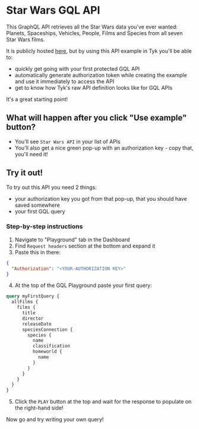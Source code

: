 # Star Wars GQL API

This GraphQL API retrieves all the Star Wars data you've ever wanted: Planets, Spaceships, Vehicles, People, Films and Species from all seven Star Wars films. 

It is publicly hosted [here](https://swapi-graphql.netlify.app/.netlify/functions/index), but by using this API example in Tyk you'll be able to:

- quickly get going with your first protected GQL API
- automatically generate authorization token while creating the example and use it immediately to access the API
- get to know how Tyk's raw API definition looks like for GQL APIs

It's a great starting point!

## What will happen after you click "Use example" button?

- You'll see `Star Wars API` in your list of APIs
- You'll also get a nice green pop-up with an authorization key - copy that, you'll need it!

## Try it out!

To try out this API you need 2 things:

- your authorization key you got from that pop-up, that you should have saved somewhere
- your first GQL query

### Step-by-step instructions

1. Navigate to "Playground" tab in the Dashboard
2. Find `Request headers` section at the bottom and expand it
3. Paste this in there:

```json
{
  "Authorization": "<YOUR-AUTHORIZATION KEY>"
}
```

4. At the top of the GQL Playground paste your first query:

```graphql
query myFirstQuery {
  allFilms {
    films {
      title
      director
      releaseDate
      speciesConnection {
        species {
          name
          classification
          homeworld {
            name
          }
        }
      }
    }
  }
}
```

5. Click the `PLAY` button at the top and wait for the response to populate on the right-hand side!

Now go and try writing your own query!